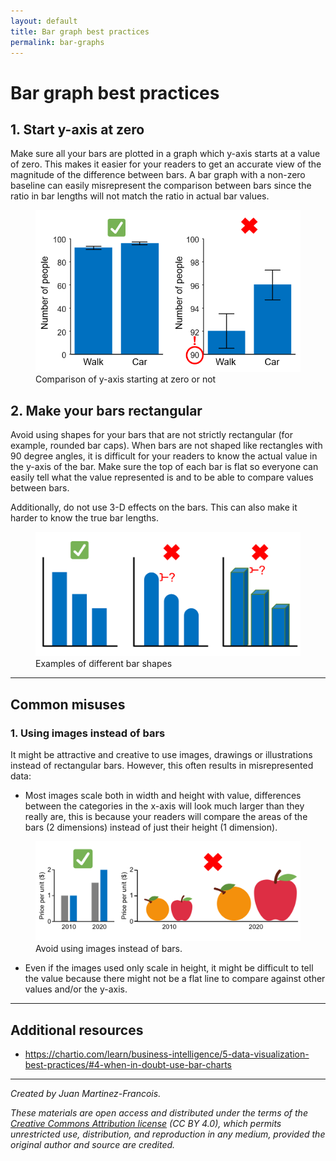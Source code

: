```yaml
---
layout: default
title: Bar graph best practices
permalink: bar-graphs
---
```


# Bar graph best practices



## 1. Start y-axis at zero

Make sure all your bars are plotted in a graph which y-axis starts at a value of zero. This makes it easier for your readers to get an accurate view of the magnitude of the difference between bars. A bar graph with a non-zero baseline can easily misrepresent the comparison between bars since the ratio in bar lengths will not match the ratio in actual bar values.

<figure>
    <img src="assets/bar_start_zero.png"
         width="500"
         alt="Zero baseline example">
    <figcaption>Comparison of y-axis starting at zero or not</figcaption>
</figure>






## 2. Make your bars rectangular
Avoid using shapes for your bars that are not strictly rectangular (for example, rounded bar caps). When bars are not shaped like rectangles with 90 degree angles, it is difficult for your readers to know the actual value in the y-axis of the bar. Make sure the top of each bar is flat so everyone can easily tell what the value represented is and to be able to compare values between bars.

Additionally, do not use 3-D effects on the bars. This can also make it harder to know the true bar lengths.

<figure>
    <img src="assets/bar_rectangle.png"
         width="600"
         alt="Example of rectangular bars in a graph">
    <figcaption>Examples of different bar shapes</figcaption>
</figure>

---
## Common misuses

### 1. Using images instead of bars
It might be attractive and creative to use images, drawings or illustrations instead of rectangular bars. However, this often results in misrepresented data:
- Most images scale both in width and height with value, differences between the categories in the x-axis will look much larger than they really are, this is because your readers will compare the areas of the bars (2 dimensions) instead of just their height (1 dimension). 



<figure>
    <img src="assets/bar_fruit.png"
         width="600"
         alt="Example of images instead of bars">
    <figcaption>Avoid using images instead of bars. </figcaption>
</figure>


- Even if the images used only scale in height, it might be difficult to tell the value because there might not be a flat line to compare against other values and/or the y-axis.



---
## Additional resources
- https://chartio.com/learn/business-intelligence/5-data-visualization-best-practices/#4-when-in-doubt-use-bar-charts


---
*Created by Juan Martinez-Francois.*

*These materials are open access and distributed under the terms of the [Creative Commons Attribution license](https://creativecommons.org/licenses/by/4.0/) (CC BY 4.0), which permits unrestricted use, distribution, and reproduction in any medium, provided the original author and source are credited.*


